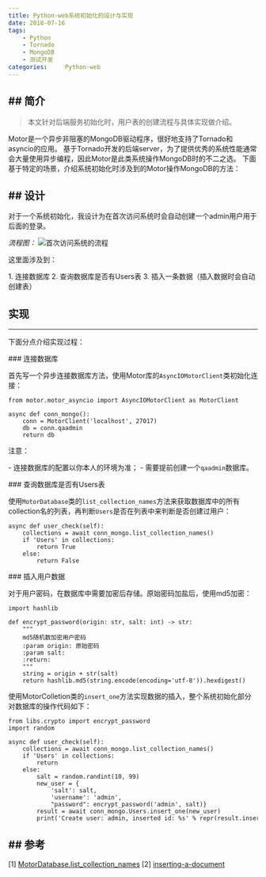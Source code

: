 ```yaml
---
title: Python-web系统初始化的设计与实现
date: 2018-07-16
tags:
    - Python
    - Tornado
    - MongoDB
    - 测试开发
categories:     Python-web
---
```


## 简介
---
>本文针对后端服务初始化时，用户表的创建流程与具体实现做介绍。

Motor是一个异步非阻塞的MongoDB驱动程序，很好地支持了Tornado和asyncio的应用。
基于Tornado开发的后端server，为了提供优秀的系统性能通常会大量使用异步编程，因此Motor是此类系统操作MongoDB时的不二之选。
下面基于特定的场景，介绍系统初始化时涉及到的Motor操作MongoDB的方法：

## 设计
---
对于一个系统初始化，我设计为在首次访问系统时会自动创建一个admin用户用于后面的登录。

*流程图：*
![首次访问系统的流程](http://upload-images.jianshu.io/upload_images/3520043-a1bc36327f504cf0.png?imageMogr2/auto-orient/strip%7CimageView2/2/w/1080/q/50)

<!--more-->

这里面涉及到：

1. 连接数据库
2. 查询数据库是否有Users表
3. 插入一条数据（插入数据时会自动创建表）


## 实现
---

下面分点介绍实现过程：

### 连接数据库

首先写一个异步连接数据库方法，使用Motor库的`AsyncIOMotorClient`类初始化连接：

```
from motor.motor_asyncio import AsyncIOMotorClient as MotorClient

async def conn_mongo():
    conn = MotorClient('localhost', 27017)
    db = conn.qaadmin
    return db
```

注意：

- 连接数据库的配置以你本人的环境为准；
- 需要提前创建一个`qaadmin`数据库。

### 查询数据库是否有Users表

使用`MotorDatabase`类的`list_collection_names`方法来获取数据库中的所有collection名的列表，再判断`Users`是否在列表中来判断是否创建过用户：

```
async def user_check(self):
    collections = await conn_mongo.list_collection_names()
    if 'Users' in collections:
        return True
    else:
        return False
```

### 插入用户数据

对于用户密码，在数据库中需要加密后存储。原始密码加盐后，使用md5加密：

```
import hashlib

def encrypt_password(origin: str, salt: int) -> str:
    """
    md5随机数加密用户密码
    :param origin: 原始密码
    :param salt:
    :return:
    """
    string = origin + str(salt)
    return hashlib.md5(string.encode(encoding='utf-8')).hexdigest()
```

使用MotorColletion类的`insert_one`方法实现数据的插入，整个系统初始化部分对数据库的操作代码如下：

```
from libs.crypto import encrypt_password
import random

async def user_check(self):
    collections = await conn_mongo.list_collection_names()
    if 'Users' in collections:
        return
    else:
        salt = random.randint(10, 99)
        new_user = {
            'salt': salt,
            'username': 'admin',
            "password": encrypt_password('admin', salt)}
        result = await conn_mongo.Users.insert_one(new_user)
        print('Create user: admin, inserted id: %s' % repr(result.inserted_id))
```

## 参考
---

[1] [MotorDatabase.list_collection_names](https://motor.readthedocs.io/en/stable/api-tornado/motor_database.html#motor.motor_tornado.MotorDatabase.list_collection_names)
[2] [inserting-a-document](https://motor.readthedocs.io/en/stable/tutorial-asyncio.html#inserting-a-document)